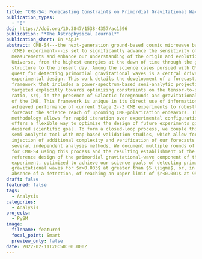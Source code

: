 ```yaml
---
title: "CMB-S4: Forecasting Constraints on Primordial Gravitational Waves"
publication_types:
  - "0"
doi: https://doi.org/10.3847/1538-4357/ac1596
publication: "*The Astrophysical Journal*"
publication_short: In *ApJ*
abstract: CMB-S4---the next-generation ground-based cosmic microwave background
  (CMB) experiment---is set to significantly advance the sensitivity of CMB
  measurements and enhance our understanding of the origin and evolution of the
  Universe, from the highest energies at the dawn of time through the growth of
  structure to the present day. Among the science cases pursued with CMB-S4, the
  quest for detecting primordial gravitational waves is a central driver of the
  experimental design. This work details the development of a forecasting
  framework that includes a power-spectrum-based semi-analytic projection tool,
  targeted explicitly towards optimizing constraints on the tensor-to-scalar
  ratio, $r$, in the presence of Galactic foregrounds and gravitational lensing
  of the CMB. This framework is unique in its direct use of information from the
  achieved performance of current Stage 2--3 CMB experiments to robustly
  forecast the science reach of upcoming CMB-polarization endeavors. The
  methodology allows for rapid iteration over experimental configurations and
  offers a flexible way to optimize the design of future experiments given a
  desired scientific goal. To form a closed-loop process, we couple this
  semi-analytic tool with map-based validation studies, which allow for the
  injection of additional complexity and verification of our forecasts with
  several independent analysis methods. We document multiple rounds of forecasts
  for CMB-S4 using this process and the resulting establishment of the current
  reference design of the primordial gravitational-wave component of the Stage-4
  experiment, optimized to achieve our science goals of detecting primordial
  gravitational waves for $r>0.003$ at greater than $5 \sigma$, or, in the
  absence of a detection, of reaching an upper limit of $r<0.001$ at 95% CL.
draft: false
featured: false
tags:
  - Analysis
categories:
  - Analysis
projects:
  - PySM
image:
  filename: featured
  focal_point: Smart
  preview_only: false
date: 2022-02-11T20:50:00.000Z
---
```

